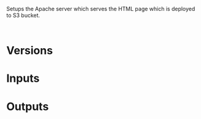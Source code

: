 Setups the Apache server which serves the HTML page which is deployed to S3 bucket.

```hcl


```

# Versions

# Inputs

# Outputs